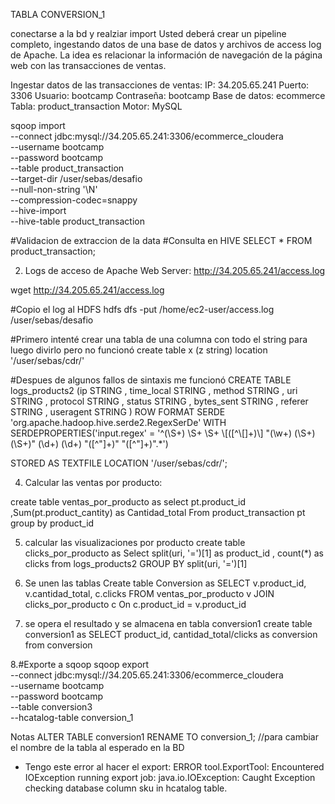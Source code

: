 TABLA CONVERSION_1

conectarse a la bd y realziar import
Usted deberá crear un pipeline completo, ingestando datos de una base de datos y archivos de access log de Apache. La idea es relacionar la información de navegación de la página web con las transacciones de ventas.

Ingestar datos de las transacciones de ventas:
IP: 34.205.65.241
Puerto: 3306
Usuario: bootcamp
Contraseña: bootcamp
Base de datos: ecommerce
Tabla: product_transaction
Motor: MySQL

sqoop import \
 --connect jdbc:mysql://34.205.65.241:3306/ecommerce_cloudera \
 --username bootcamp \
 --password bootcamp \
 --table product_transaction \
 --target-dir /user/sebas/desafio \
 --null-non-string '\\N' \
 --compression-codec=snappy \
 --hive-import \
 --hive-table product_transaction

#Validacion de extraccion de la data
#Consulta en HIVE
SELECT * FROM product_transaction; 

2. Logs de acceso de Apache Web Server: http://34.205.65.241/access.log

wget http://34.205.65.241/access.log

#Copio el log al HDFS
hdfs dfs -put /home/ec2-user/access.log /user/sebas/desafio

#Primero intenté crear una tabla de una columna con todo el string para luego divirlo pero no funcionó
create table x (z string)
location '/user/sebas/cdr/'

#Despues de algunos fallos de sintaxis me funcionó
CREATE TABLE logs_products2 (ip STRING
                            , time_local STRING
                            , method STRING
                            , uri STRING 
                            , protocol STRING
                            , status STRING
                            , bytes_sent STRING
                            , referer STRING
                            , useragent STRING
                            )
ROW FORMAT SERDE 'org.apache.hadoop.hive.serde2.RegexSerDe'
WITH SERDEPROPERTIES('input.regex' = '^(\\S+) \\S+ \\S+ \\[([^\\[]+)\\] "(\\w+) (\\S+) (\\S+)" (\\d+) (\\d+) "([^"]+)" "([^"]+)".*')

STORED AS TEXTFILE LOCATION '/user/sebas/cdr/';

4. Calcular las ventas por producto: 

create table ventas_por_producto as select pt.product_id
        ,Sum(pt.product_cantity) as Cantidad_total 
From product_transaction pt 
group by product_id

5. calcular las visualizaciones por producto
create table clicks_por_producto as Select  split(uri, '=')[1] as product_id
        , count(*)         as clicks 
from logs_products2
GROUP BY split(uri, '=')[1]

6. Se unen las tablas
Create table Conversion as SELECT v.product_id, v.cantidad_total, c.clicks FROM ventas_por_producto v
JOIN clicks_por_producto c On c.product_id = v.product_id

7. se opera el resultado y se almacena en tabla conversion1
create table conversion1 as SELECT product_id, cantidad_total/clicks as conversion from conversion


8.#Exporte a sqoop
 sqoop export \
--connect jdbc:mysql://34.205.65.241:3306/ecommerce_cloudera \
--username bootcamp \
--password bootcamp \
--table conversion3 \
--hcatalog-table conversion_1

Notas
ALTER TABLE conversion1 RENAME TO conversion_1; //para cambiar el nombre de la tabla al esperado en la BD
- Tengo este error al hacer el export:
ERROR tool.ExportTool: Encountered IOException running export job:
java.io.IOException: Caught Exception checking database column sku in  hcatalog table.

